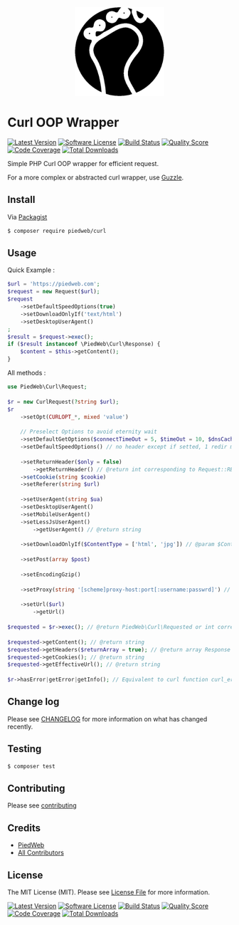 <p align="center"><a href="https://dev.piedweb.com">
<img src="https://raw.githubusercontent.com/PiedWeb/piedweb-devoluix-theme/master/src/img/logo_title.png" width="200" height="200" alt="Open Source Package" />
</a></p>

# Curl OOP Wrapper

[![Latest Version](https://img.shields.io/github/tag/PiedWeb/Curl.svg?style=flat&label=release)](https://github.com/PiedWeb/Curl/tags)
[![Software License](https://img.shields.io/badge/license-MIT-brightgreen.svg?style=flat)](https://github.com/PiedWeb/Curl/blob/master/LICENSE)
[![Build Status](https://img.shields.io/travis/PiedWeb/Curl/master.svg?style=flat)](https://travis-ci.org/PiedWeb/Curl)
[![Quality Score](https://img.shields.io/scrutinizer/g/PiedWeb/Curl.svg?style=flat)](https://scrutinizer-ci.com/g/PiedWeb/Curl)
[![Code Coverage](https://img.shields.io/scrutinizer/coverage/g/PiedWeb/Curl.svg?style=flat)](https://scrutinizer-ci.com/g/PiedWeb/Curl/code-structure)
[![Total Downloads](https://img.shields.io/packagist/dt/piedweb/curl.svg?style=flat)](https://packagist.org/packages/piedweb/curl)

Simple PHP Curl OOP wrapper for efficient request.

For a more complex or abstracted curl wrapper, use [Guzzle](https://guzzle.readthedocs.io/en/latest/).

## Install

Via [Packagist](https://img.shields.io/packagist/dt/piedweb/curl.svg?style=flat)

``` bash
$ composer require piedweb/curl
```

## Usage

Quick Example :
``` php
$url = 'https://piedweb.com';
$request = new Request($url);
$request
    ->setDefaultSpeedOptions(true)
    ->setDownloadOnlyIf('text/html')
    ->setDesktopUserAgent()
;
$result = $request->exec();
if ($result instanceof \PiedWeb\Curl\Response) {
    $content = $this->getContent();
}
```

All methods :
``` php
use PiedWeb\Curl\Request;

$r = new CurlRequest(?string $url);
$r
    ->setOpt(CURLOPT_*, mixed 'value')

	// Preselect Options to avoid eternity wait
    ->setDefaultGetOptions($connectTimeOut = 5, $timeOut = 10, $dnsCacheTimeOut = 600, $followLocation = true, $maxRedirs = 5)
    ->setDefaultSpeedOptions() // no header except if setted, 1 redir max, no ssl check

    ->setReturnHeader($only = false)
        ->getReturnHeader() // @return int corresponding to Request::RETURN_HEADER_ONLY or Request::RETURN_HEADER or NULL
    ->setCookie(string $cookie)
    ->setReferer(string $url)

    ->setUserAgent(string $ua)
    ->setDesktopUserAgent()
    ->setMobileUserAgent()
    ->setLessJsUserAgent()
        ->getUserAgent() // @return string

    ->setDownloadOnlyIf($ContentType = ['html', 'jpg']) // @param $ContentType can be a String or an Array

    ->setPost(array $post)

    ->setEncodingGzip()

    ->setProxy(string '[scheme]proxy-host:port[:username:passwrd]') // Scheme, username and passwrd are facultatives. Default Scheme is http://

    ->setUrl($url)
        ->getUrl()

$requested = $r->exec(); // @return PiedWeb\Curl\Requested or int corresponding to the curl error

$requested->getContent(); // @return string
$requested->getHeaders($returnArray = true); // @return array Response Header (or in a string if $returnArray is set to false)
$requested->getCookies(); // @return string
$requested->getEffectiveUrl(); // @return string

$r->hasError|getError|getInfo(); // Equivalent to curl function curl_errno|curl_error|curl_getinfo();
```

## Change log

Please see [CHANGELOG](CHANGELOG.md) for more information on what has changed recently.

## Testing

``` bash
$ composer test
```

## Contributing

Please see [contributing](https://dev.piedweb.com/contributing)

## Credits

- [PiedWeb](https://piedweb.com)
- [All Contributors](https://github.com/PiedWeb/:package_skake/graphs/contributors)

## License

The MIT License (MIT). Please see [License File](LICENSE) for more information.

[![Latest Version](https://img.shields.io/github/tag/PiedWeb/Curl.svg?style=flat&label=release)](https://github.com/PiedWeb/Curl/tags)
[![Software License](https://img.shields.io/badge/license-MIT-brightgreen.svg?style=flat)](https://github.com/PiedWeb/Curl/blob/master/LICENSE)
[![Build Status](https://img.shields.io/travis/PiedWeb/Curl/master.svg?style=flat)](https://travis-ci.org/PiedWeb/Curl)
[![Quality Score](https://img.shields.io/scrutinizer/g/PiedWeb/Curl.svg?style=flat)](https://scrutinizer-ci.com/g/PiedWeb/Curl)
[![Code Coverage](https://img.shields.io/scrutinizer/coverage/g/PiedWeb/Curl.svg?style=flat)](https://scrutinizer-ci.com/g/PiedWeb/Curl/code-structure)
[![Total Downloads](https://img.shields.io/packagist/dt/piedweb/curl.svg?style=flat)](https://packagist.org/packages/piedweb/curl)
